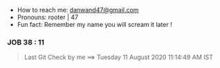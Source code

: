 -  How to reach me: danwand47@gmail.com
-  Pronouns: rooter | 47
-  Fun fact: Remember my name you will scream it later !
### JOB 38 : 11
> Last Git Check by me ==> Tuesday 11 August 2020 11:14:49 AM IST
